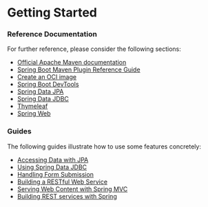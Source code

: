# Getting Started

### Reference Documentation
For further reference, please consider the following sections:

* [Official Apache Maven documentation](https://maven.apache.org/guides/index.html)
* [Spring Boot Maven Plugin Reference Guide](https://docs.spring.io/spring-boot/docs/2.6.14-SNAPSHOT/maven-plugin/reference/html/)
* [Create an OCI image](https://docs.spring.io/spring-boot/docs/2.6.14-SNAPSHOT/maven-plugin/reference/html/#build-image)
* [Spring Boot DevTools](https://docs.spring.io/spring-boot/docs/2.6.14-SNAPSHOT/reference/htmlsingle/#using.devtools)
* [Spring Data JPA](https://docs.spring.io/spring-boot/docs/2.6.14-SNAPSHOT/reference/htmlsingle/#data.sql.jpa-and-spring-data)
* [Spring Data JDBC](https://docs.spring.io/spring-boot/docs/2.6.14-SNAPSHOT/reference/htmlsingle/#data.sql.jdbc)
* [Thymeleaf](https://docs.spring.io/spring-boot/docs/2.6.14-SNAPSHOT/reference/htmlsingle/#web.servlet.spring-mvc.template-engines)
* [Spring Web](https://docs.spring.io/spring-boot/docs/2.6.14-SNAPSHOT/reference/htmlsingle/#web)

### Guides
The following guides illustrate how to use some features concretely:

* [Accessing Data with JPA](https://spring.io/guides/gs/accessing-data-jpa/)
* [Using Spring Data JDBC](https://github.com/spring-projects/spring-data-examples/tree/master/jdbc/basics)
* [Handling Form Submission](https://spring.io/guides/gs/handling-form-submission/)
* [Building a RESTful Web Service](https://spring.io/guides/gs/rest-service/)
* [Serving Web Content with Spring MVC](https://spring.io/guides/gs/serving-web-content/)
* [Building REST services with Spring](https://spring.io/guides/tutorials/rest/)

